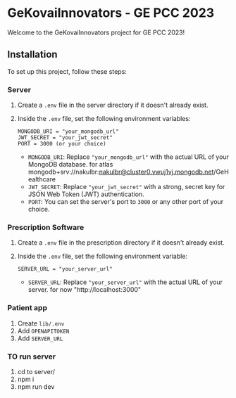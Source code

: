 # GeKovaiInnovators - GE PCC 2023

Welcome to the GeKovaiInnovators project for GE PCC 2023!

## Installation

To set up this project, follow these steps:

### Server

1. Create a `.env` file in the server directory if it doesn't already exist.

2. Inside the `.env` file, set the following environment variables:

   ```plaintext
   MONGODB_URI = "your_mongodb_url"
   JWT_SECRET = "your_jwt_secret"
   PORT = 3000 (or your choice)
   ```

   - `MONGODB_URI`: Replace `"your_mongodb_url"` with the actual URL of your MongoDB database. for atlas mongodb+srv://nakulbr:nakulbr@cluster0.vwuj1vj.mongodb.net/GeHealthcare
   - `JWT_SECRET`: Replace `"your_jwt_secret"` with a strong, secret key for JSON Web Token (JWT) authentication.
   - `PORT`: You can set the server's port to `3000` or any other port of your choice.

### Prescription Software

1. Create a `.env` file in the prescription directory if it doesn't already exist.

2. Inside the `.env` file, set the following environment variable:

   ```plaintext
   SERVER_URL = "your_server_url"
   ```

   - `SERVER_URL`: Replace `"your_server_url"` with the actual URL of your server. for now "http://localhost:3000"

### Patient app

1. Create `lib/.env`
2. Add `OPENAPITOKEN`
3. Add `SERVER_URL`

### TO run server

1. cd to server/
2. npm i
3. npm run dev
